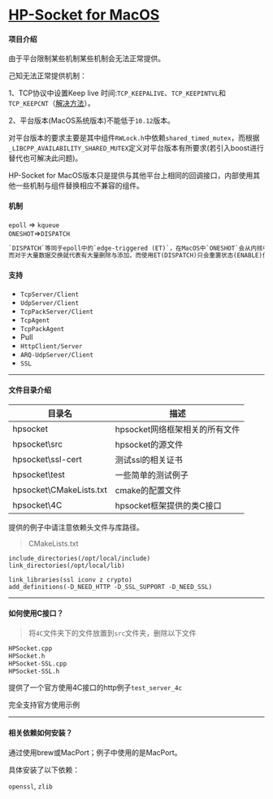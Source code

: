 # [HP-Socket for MacOS](https://gitee.com/xin_chong/HP-Socket-for-macOS)

#### 项目介绍
由于平台限制某些机制某些机制会无法正常提供。

己知无法正常提供机制：

1、TCP协议中设置Keep live 时间:`TCP_KEEPALIVE`、`TCP_KEEPINTVL`和`TCP_KEEPCNT`（[解决方法](http://www.voidcn.com/article/p-afuibcmg-bqk.html)）。

2、平台版本(MacOS系统版本)不能低于`10.12`版本。

对平台版本的要求主要是其中组件`RWLock.h`中依赖`shared_timed_mutex`，而根据`_LIBCPP_AVAILABILITY_SHARED_MUTEX`定义对平台版本有所要求(若引入boost进行替代也可解决此问题)。

HP-Socket for MacOS版本只是提供与其他平台上相同的回调接口，内部使用其他一些机制与组件替换相应不兼容的组件。

#### 机制

`epoll` => `kqueue`  
`ONESHOT`=>`DISPATCH`

```tex
`DISPATCH`等同于epoll中的`edge-triggered (ET)`，在MacOS中`ONESHOT`会从内核中删除，
而对于大量数据交换就代表有大量删除与添加，而使用ET(DISPATCH)只会重置状态(ENABLE)使其无效。
```

#### 支持

- `TcpServer/Client` 
- `UdpServer/Client`
- `TcpPackServer/Client`
- `TcpAgent`
- `TcpPackAgent`
- Pull
- `HttpClient/Server`
- `ARQ-UdpServer/Client`
- `SSL`

------

#### 文件目录介绍

| 目录名                  | 描述                           |
| ----------------------- | ------------------------------ |
| hpsocket                | hpsocket网络框架相关的所有文件 |
| hpsocket\src            | hpsocket的源文件               |
| hpsocket\ssl-cert       | 测试ssl的相关证书              |
| hpsocket\test           | 一些简单的测试例子             |
| hpsocket\CMakeLists.txt | cmake的配置文件                |
| hpsocket\4C             | hpsocket框架提供的类C接口      |

提供的例子中请注意依赖头文件与库路径。

> CMakeLists.txt

```
include_directories(/opt/local/include)
link_directories(/opt/local/lib)

link_libraries(ssl iconv z crypto)
add_definitions(-D_NEED_HTTP -D_SSL_SUPPORT -D_NEED_SSL)
```

------

#### 如何使用C接口？

> 将`4C`文件夹下的文件放置到`src`文件夹，删除以下文件

```tex
HPSocket.cpp
HPSocket.h
HPSocket-SSL.cpp
HPSocket-SSL.h
```

提供了一个官方使用4C接口的http例子`test_server_4c`

完全支持官方使用示例

------

#### 相关依赖如何安装？

通过使用brew或MacPort；例子中使用的是MacPort。

具体安装了以下依赖：

`openssl`, `zlib`